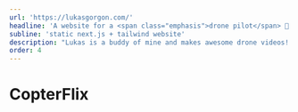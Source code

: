 ```yaml
---
url: 'https://lukasgorgon.com/'
headline: 'A website for a <span class="emphasis">drone pilot</span> 🚁'
subline: 'static next.js + tailwind website'
description: "Lukas is a buddy of mine and makes awesome drone videos! I built a small website that let's him showcase his work."
order: 4
---
```


# CopterFlix
